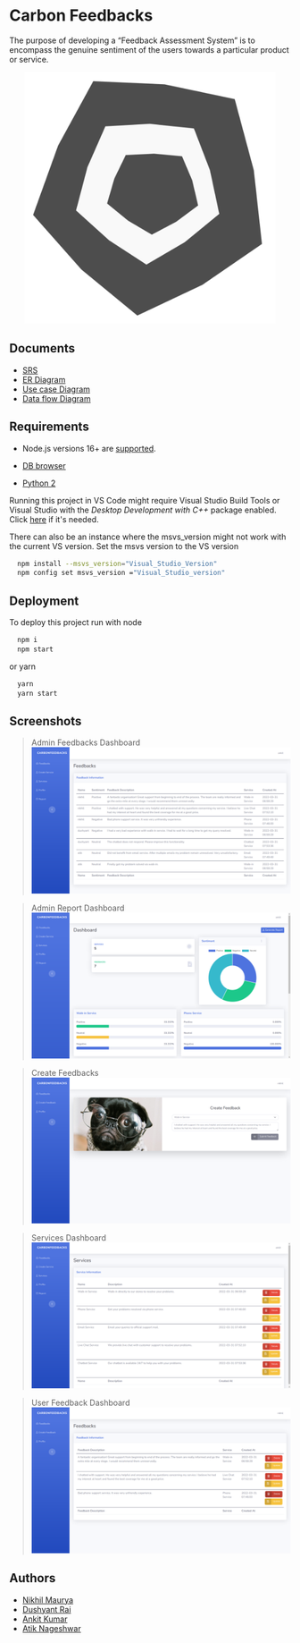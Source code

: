 # Carbon Feedbacks

The purpose of developing a “Feedback Assessment System” is to encompass the genuine sentiment of the users towards a particular product or service.

<div align="center">
  <img src="https://raw.githubusercontent.com/itslastonenikhil/carbonfeedbacks/dc8e3d6c2831ca8311dc81a6c2913a97c508ea2f/meta/logo1.svg" alt="Logo" width="450"/>
</div>

## Documents

- <a href="/documentation/SRS">SRS</a>
- <a href="/documentation/ER-diagram">ER Diagram</a>
- <a href ="/documentation/Use-Case-Diagram">Use case Diagram</a>
- <a href="/documentation/DFD">Data flow Diagram</a>

## Requirements

- Node.js versions 16+ are <a href = "https://nodejs.org/en/">supported</a>.

- <a href = "https://sqlitebrowser.org/dl/">DB browser</a>

- <a href = "https://www.python.org/downloads/release/python-2718/">Python 2</a>

Running this project in VS Code might require Visual Studio Build Tools or Visual Studio with the <i>Desktop Development with C++</i> package enabled. Click <a href = "https://visualstudio.microsoft.com/downloads/">here</a> if it's needed.

There can also be an instance where the msvs_version might not work with the current VS version.
Set the msvs version to the VS version

```bash
  npm install --msvs_version="Visual_Studio_Version"
  npm config set msvs_version ="Visual_Studio_version"
```

## Deployment

To deploy this project run with node

```bash
  npm i
  npm start
```

or yarn

```bash
  yarn
  yarn start
```

## Screenshots

> Admin Feedbacks Dashboard
> ![App Screenshot](https://raw.githubusercontent.com/itslastonenikhil/carbonfeedbacks/main/meta/admin_feedbacks.png)

> Admin Report Dashboard
> ![App Screenshot](https://raw.githubusercontent.com/itslastonenikhil/carbonfeedbacks/main/meta/admin_report.png)

> Create Feedbacks
> ![App Screenshot](https://raw.githubusercontent.com/itslastonenikhil/carbonfeedbacks/main/meta/create_feedback.png)

> Services Dashboard
> ![App Screenshot](https://raw.githubusercontent.com/itslastonenikhil/carbonfeedbacks/main/meta/services.png)

> User Feedback Dashboard
> ![App Screenshot](https://raw.githubusercontent.com/itslastonenikhil/carbonfeedbacks/main/meta/user_feedbacks.png)

## Authors

- [Nikhil Maurya](https://www.github.com/itslastonenikhil)
- [Dushyant Rai](https://www.github.com/kiachi09)
- [Ankit Kumar](https://www.github.com/mynameisankit)
- [Atik Nageshwar](https://github.com/Atik07)
